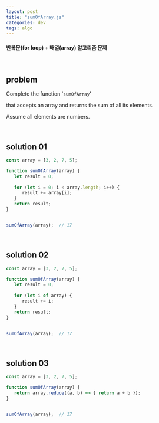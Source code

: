 ```yaml
---
layout: post
title: "sumOfArray.js"
categories: dev
tags: algo
---
```


#### 반복문(for loop) + 배열(array) 알고리즘 문제

<br>

## problem

Complete the function '`sumOfArray`'

that accepts an array and returns the sum of all its elements.

Assume all elements are numbers.

<br>

## solution 01

```javascript
const array = [3, 2, 7, 5];

function sumOfArray(array) {
   let result = 0;
   
   for (let i = 0; i < array.length; i++) {
      result += array[i];
   }
   return result;
}


sumOfArray(array);	// 17
```

<br>

## solution 02

```javascript
const array = [3, 2, 7, 5];

function sumOfArray(array) {
   let result = 0;
   
   for (let i of array) {
      result += i;
   }
   return result;
}


sumOfArray(array);	// 17
```

<br>

## solution 03

```javascript
const array = [3, 2, 7, 5];

function sumOfArray(array) {
   return array.reduce((a, b) => { return a + b });
}


sumOfArray(array);	// 17
```

